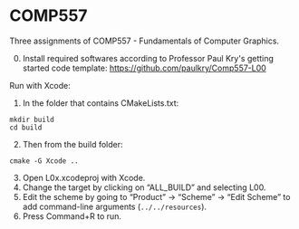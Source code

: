 # COMP557
Three assignments of COMP557 - Fundamentals of Computer Graphics.

0. Install required softwares according to Professor Paul Kry's getting started code template:
https://github.com/paulkry/Comp557-L00

Run with Xcode:
1. In the folder that contains CMakeLists.txt:
```
mkdir build
cd build
```
2. Then from the build folder:
```
cmake -G Xcode ..
```
3. Open L0x.xcodeproj with Xcode.
4. Change the target by clicking on “ALL_BUILD” and selecting L00.
5. Edit the scheme by going to “Product” -> “Scheme” -> “Edit Scheme” to add command-line arguments (``../../resources``).
6. Press Command+R to run.
